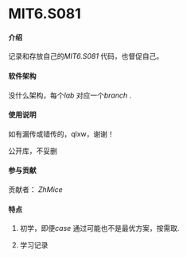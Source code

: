 # MIT6.S081

#### 介绍
记录和存放自己的*MIT6.S081* 代码，也督促自己。

#### 软件架构
没什么架构，每个*lab* 对应一个*branch* .

#### 使用说明
如有漏传或错传的，qlxw，谢谢！

公开库，不妥删

#### 参与贡献
贡献者： _ZhMice_

#### 特点
1. 初学，即便*case* 通过可能也不是最优方案，按需取.

2. 学习记录
